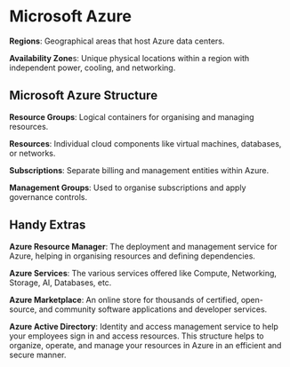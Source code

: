 # Microsoft Azure

**Regions**: Geographical areas that host Azure data centers.

**Availability Zone**s: Unique physical locations within a region with independent power, cooling, and networking.

## Microsoft Azure Structure

**Resource Groups**: Logical containers for organising and managing resources.

**Resources**: Individual cloud components like virtual machines, databases, or networks.

**Subscriptions**: Separate billing and management entities within Azure.

**Management Groups**: Used to organise subscriptions and apply governance controls.

## Handy Extras

**Azure Resource Manager**: The deployment and management service for Azure, helping in organising resources and defining dependencies.

**Azure Services**: The various services offered like Compute, Networking, Storage, AI, Databases, etc.

**Azure Marketplace**: An online store for thousands of certified, open-source, and community software applications and developer services.

**Azure Active Directory**: Identity and access management service to help your employees sign in and access resources.
This structure helps to organize, operate, and manage your resources in Azure in an efficient and secure manner.